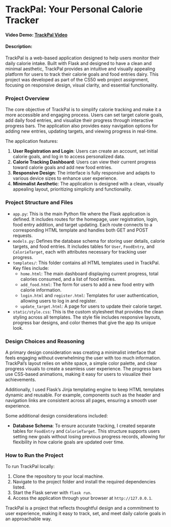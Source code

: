# TrackPal: Your Personal Calorie Tracker
#### Video Demo: [TrackPal Video](https://youtu.be/RSsz1QPON_I)
#### Description:

TrackPal is a web-based application designed to help users monitor their daily calorie intake. Built with Flask and designed to have a clean and minimal aesthetic, TrackPal provides an intuitive and visually appealing platform for users to track their calorie goals and food entries dairy. This project was developed as part of the CS50 web project assignment, focusing on responsive design, visual clarity, and essential functionality.

### Project Overview

The core objective of TrackPal is to simplify calorie tracking and make it a more accessible and engaging process. Users can set target calorie goals, add daily food entries, and visualize their progress through interactive progress bars. The application also provides easy navigation options for adding new entries, updating targets, and viewing progress in real-time.

The application features:
1. **User Registration and Login**: Users can create an account, set initial calorie goals, and log in to access personalized data.
2. **Calorie Tracking Dashboard**: Users can view their current progress toward calorie goals and add new food entries.
3. **Responsive Design**: The interface is fully responsive and adapts to various device sizes to enhance user experience.
4. **Minimalist Aesthetic**: The application is designed with a clean, visually appealing layout, prioritizing simplicity and functionality.

### Project Structure and Files

- `app.py`: This is the main Python file where the Flask application is defined. It includes routes for the homepage, user registration, login, food entry addition, and target updating. Each route connects to a corresponding HTML template and handles both GET and POST requests.
- `models.py`: Defines the database schema for storing user details, calorie targets, and food entries. It includes tables for `User`, `FoodEntry`, and `CalorieTarget`, each with attributes necessary for tracking user progress.
- `templates/`: This folder contains all HTML templates used in TrackPal. Key files include:
  - `home.html`: The main dashboard displaying current progress, total calories consumed, and a list of food entries.
  - `add_food.html`: The form for users to add a new food entry with calorie information.
  - `login.html` and `register.html`: Templates for user authentication, allowing users to log in and register.
  - `update_target.html`: A page for users to update their calorie target.
- `static/style.css`: This is the custom stylesheet that provides the clean styling across all templates. The style file includes responsive layouts, progress bar designs, and color themes that give the app its unique look.

### Design Choices and Reasoning

A primary design consideration was creating a minimalist interface that feels engaging without overwhelming the user with too much information. TrackPal’s layout relies on white space, a simple color palette, and clear progress visuals to create a seamless user experience. The progress bars use CSS-based animations, making it easy for users to visualize their achievements.

Additionally, I used Flask’s Jinja templating engine to keep HTML templates dynamic and reusable. For example, components such as the header and navigation links are consistent across all pages, ensuring a smooth user experience.

Some additional design considerations included:
- **Database Schema**: To ensure accurate tracking, I created separate tables for `FoodEntry` and `CalorieTarget`. This structure supports users setting new goals without losing previous progress records, allowing for flexibility in how calorie goals are updated over time.
  
### How to Run the Project

To run TrackPal locally:
1. Clone the repository to your local machine.
2. Navigate to the project folder and install the required dependencies listed.
3. Start the Flask server with `flask run`.
4. Access the application through your browser at `http://127.0.0.1`.

TrackPal is a project that reflects thoughtful design and a commitment to user experience, making it easy to track, set, and meet daily calorie goals in an approachable way.
